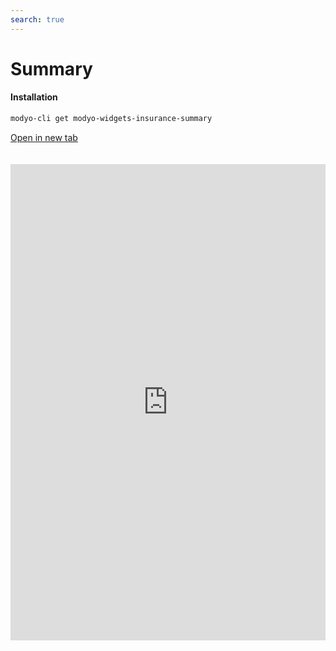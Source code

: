 ```yaml
---
search: true
---
```


# Summary <Badge text="Beta" type="warn"/>

#### Installation

```bash
modyo-cli get modyo-widgets-insurance-summary
```

[Open in new tab](https://widgets.modyo.com/insurance/retail/summary)

<iframe id="widgetFrame" src="https://widgets.modyo.com/insurance/retail/summary" width="100%" frameBorder="0"  style="min-height:762px;overflow:auto;margin-top:20px;"/>

| Feature | Description |
| ------- | ----------- |
